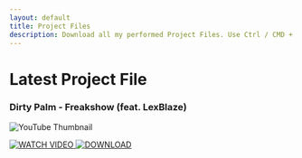 ```yaml
---
layout: default
title: Project Files
description: Download all my performed Project Files. Use Ctrl / CMD + F to search on the page!
---
```


# Latest Project File

### **Dirty Palm - Freakshow (feat. LexBlaze**)
![YouTube Thumbnail](https://i.ytimg.com/vi/5ufVj8ipqeo/maxresdefault.jpg)


<a href="https://youtu.be/5ufVj8ipqeo" target="_blank" rel="noopener noreferrer">
    <img src="https://img.shields.io/badge/WATCH%20VIDEO-%23224D74.svg?style=for-the-badge&logo=YouTube&logoColor=white" alt="WATCH VIDEO">
</a>

<a href="https://youtu.be/5ufVj8ipqeo" target="_blank" rel="noopener noreferrer">
    <img src="https://img.shields.io/badge/DOWNLOAD%20PROJECTt-25784C?style=for-the-badge&logo=googledrive&logoColor=white" alt="DOWNLOAD">
</a>
